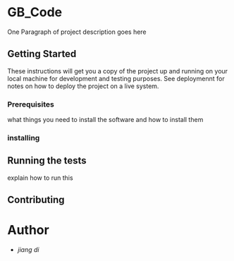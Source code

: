 # GB_Code
One Paragraph of project description goes here
## Getting Started
These instructions will get you a copy of the project up and running on your local machine for development and testing purposes.
See deploymennt for notes on how to deploy the project on a live system.
### Prerequisites
what things you need to install the software and how to install them
### installing

## Running the tests
explain how to run this 

## Contributing
# Author
-  _jiang di_